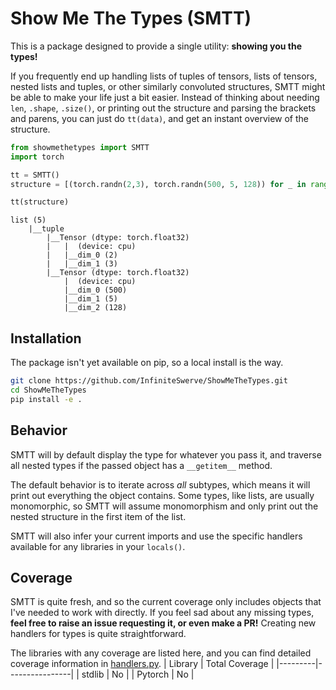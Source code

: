 # Show Me The Types (SMTT)
This is a package designed to provide a single utility:
**showing you the types!**

If you frequently end up handling lists of tuples of tensors, lists of tensors, nested lists and tuples, or other similarly convoluted structures, SMTT might be able to make your life just a bit easier. Instead of thinking about needing `len`, `.shape`, `.size()`, or printing out the structure and parsing the brackets and parens, you can just do `tt(data)`, and get an instant overview of the structure.  

```python
from showmethetypes import SMTT
import torch

tt = SMTT()
structure = [(torch.randn(2,3), torch.randn(500, 5, 128)) for _ in range(5)]

tt(structure)
```
```
list (5)
    |__tuple
        |__Tensor (dtype: torch.float32)
        |   |  (device: cpu)
        |   |__dim_0 (2)
        |   |__dim_1 (3)
        |__Tensor (dtype: torch.float32)
            |  (device: cpu)
            |__dim_0 (500)
            |__dim_1 (5)
            |__dim_2 (128)
```
## Installation
The package isn't yet available on pip, so a local install is the way.
```sh
git clone https://github.com/InfiniteSwerve/ShowMeTheTypes.git
cd ShowMeTheTypes
pip install -e .
```

## Behavior 
SMTT will by default display the type for whatever you pass it, and traverse all nested types if the passed object has a `__getitem__` method.

The default behavior is to iterate across *all* subtypes, which means it will print out everything the object contains. Some types, like lists, are usually monomorphic, so SMTT will assume monomorphism and only print out the nested structure in the first item of the list. 

SMTT will also infer your current imports and use the specific handlers available for any libraries in your `locals()`.
## Coverage
SMTT is quite fresh, and so the current coverage only includes objects that I've needed to work with directly. 
If you feel sad about any missing types, **feel free to raise an issue requesting it, or even make a PR!** Creating new handlers for types is quite straightforward. 



The libraries with any coverage are listed here, and you can find detailed coverage information in [handlers.py](https://github.com/InfiniteSwerve/ShowMeTheTypes/blob/17bec1c3700bc3e35dcd47b39d004b4d2d09cd6b/showmethetypes/handlers.py#L69). 
| Library | Total Coverage |
|---------|----------------|
| stdlib  | No             |
| Pytorch | No             |
